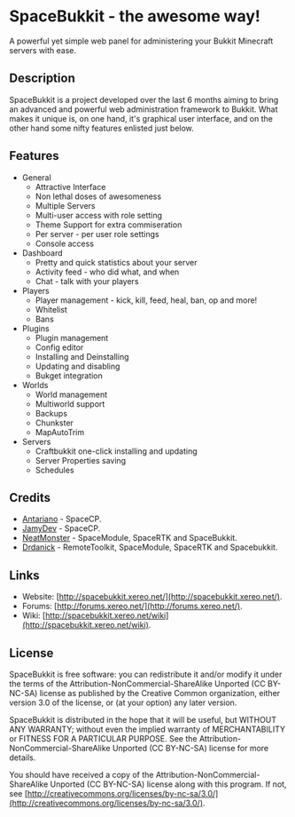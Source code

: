 # SpaceBukkit - the awesome way!
A powerful yet simple web panel for administering your Bukkit Minecraft servers with ease.

## Description
SpaceBukkit is a project developed over the last 6 months aiming to bring an advanced and powerful web administration framework to Bukkit. What makes it unique is, on one hand, it's graphical user interface, and on the other hand some nifty features enlisted just below.

## Features
- General
    * Attractive Interface
    * Non lethal doses of awesomeness
    * Multiple Servers
    * Multi-user access with role setting
    * Theme Support for extra commiseration
    * Per server - per user role settings
    * Console access
- Dashboard
    * Pretty and quick statistics about your server
    * Activity feed - who did what, and when
    * Chat - talk with your players
- Players
    * Player management - kick, kill, feed, heal, ban, op and more!
    * Whitelist
    * Bans
- Plugins
    * Plugin management
    * Config editor
    * Installing and Deinstalling
    * Updating and disabling
    * Bukget integration
- Worlds
    * World management
    * Multiworld support
    * Backups
    * Chunkster
    * MapAutoTrim
- Servers
    * Craftbukkit one-click installing and updating
    * Server Properties saving
    * Schedules
    
## Credits
 * [Antariano](https://github.com/Antariano/) - SpaceCP.
 * [JamyDev](https://github.com/JamyDev/) - SpaceCP.
 * [NeatMonster](https://github.com/NeatMonster/) - SpaceModule, SpaceRTK and SpaceBukkit.
 * [Drdanick](https://github.com/Drdanick/) - RemoteToolkit, SpaceModule, SpaceRTK and Spacebukkit.

## Links
- Website: [http://spacebukkit.xereo.net/](http://spacebukkit.xereo.net/).
- Forums: [http://forums.xereo.net/](http://forums.xereo.net/).
- Wiki: [http://spacebukkit.xereo.net/wiki](http://spacebukkit.xereo.net/wiki).
 
## License
SpaceBukkit is free software: you can redistribute it and/or modify it under
the terms of the Attribution-NonCommercial-ShareAlike Unported (CC BY-NC-SA)
license as published by the Creative Common organization, either version 3.0 of
the license, or (at your option) any later version.

SpaceBukkit is distributed in the hope that it will be useful, but WITHOUT ANY
WARRANTY; without even the implied warranty of MERCHANTABILITY or FITNESS FOR A
PARTICULAR PURPOSE. See the Attribution-NonCommercial-ShareAlike Unported (CC 
BY-NC-SA) license for more details.

You should have received a copy of the Attribution-NonCommercial-ShareAlike 
Unported (CC BY-NC-SA) license along with this program. If not, see 
[http://creativecommons.org/licenses/by-nc-sa/3.0/](http://creativecommons.org/licenses/by-nc-sa/3.0/).